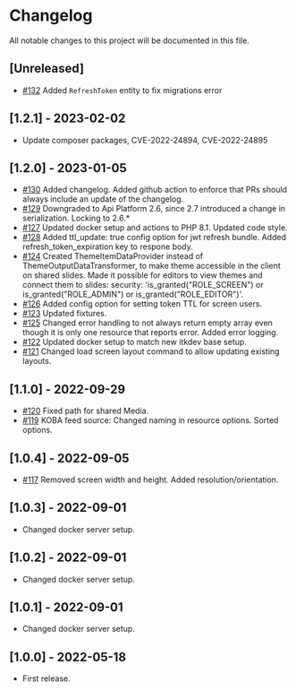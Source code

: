 # Changelog

All notable changes to this project will be documented in this file.

## [Unreleased]

- [#132](https://github.com/os2display/display-api-service/pull/132) 
Added `RefreshToken` entity to fix migrations error

## [1.2.1] - 2023-02-02
- Update composer packages, CVE-2022-24894, CVE-2022-24895

## [1.2.0] - 2023-01-05

- [#130](https://github.com/os2display/display-api-service/pull/130)
Added changelog.
Added github action to enforce that PRs should always include an update of the changelog.
- [#129](https://github.com/os2display/display-api-service/pull/129)
Downgraded to Api Platform 2.6, since 2.7 introduced a change in serialization. Locking to 2.6.*
- [#127](https://github.com/os2display/display-api-service/pull/127)
Updated docker setup and actions to PHP 8.1.
Updated code style.
- [#128](https://github.com/os2display/display-api-service/pull/128)
Added ttl_update: true config option for jwt refresh bundle.
Added refresh_token_expiration key to respone body.
- [#124](https://github.com/os2display/display-api-service/pull/124)
Created ThemeItemDataProvider instead of
ThemeOutputDataTransformer, to make theme accessible in the client on shared slides.
Made it possible for editors to view themes and connect them to slides: security: 'is_granted("ROLE_SCREEN") or
is_granted("ROLE_ADMIN") or is_granted("ROLE_EDITOR")'.
- [#126](https://github.com/os2display/display-api-service/pull/126)
Added config option for setting token TTL for screen users.
- [#123](https://github.com/os2display/display-api-service/pull/123)
Updated fixtures.
- [#125](https://github.com/os2display/display-api-service/pull/125)
Changed error handling to not always return empty array even though it is only one resource that reports error.
Added error logging.
- [#122](https://github.com/os2display/display-api-service/pull/122)
Updated docker setup to match new itkdev base setup.
- [#121](https://github.com/os2display/display-api-service/pull/121)
Changed load screen layout command to allow updating existing layouts.

## [1.1.0] - 2022-09-29

- [#120](https://github.com/os2display/display-api-service/pull/120)
Fixed path for shared Media.
- [#119](https://github.com/os2display/display-api-service/pull/119)
KOBA feed source: Changed naming in resource options. Sorted options.

## [1.0.4] - 2022-09-05

- [#117](https://github.com/os2display/display-api-service/pull/117)
Removed screen width and height. Added resolution/orientation.

## [1.0.3] - 2022-09-01

- Changed docker server setup.

## [1.0.2] - 2022-09-01

- Changed docker server setup.

## [1.0.1] - 2022-09-01

- Changed docker server setup.

## [1.0.0] - 2022-05-18

- First release.
